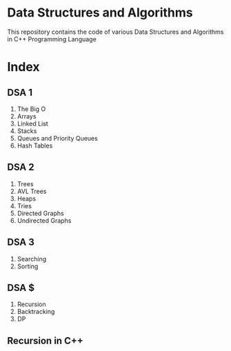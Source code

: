 # Data Structures and Algorithms

This repository contains the code of various Data Structures and Algorithms in C++ Programming Language

# Index
## DSA 1
1. The Big O
2. Arrays
3. Linked List
4. Stacks
5. Queues and Priority Queues
6. Hash Tables

## DSA 2
1. Trees
2. AVL Trees
3. Heaps
4. Tries
5. Directed Graphs
6. Undirected Graphs

## DSA 3
1. Searching
2. Sorting

## DSA $
1. Recursion
2. Backtracking
3. DP

## Recursion in C++
